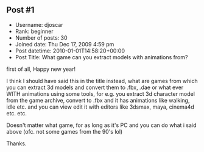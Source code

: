 ## Post #1
- Username: djoscar
- Rank: beginner
- Number of posts: 30
- Joined date: Thu Dec 17, 2009 4:59 pm
- Post datetime: 2010-01-01T14:58:20+00:00
- Post Title: What game can you extract models with animations from?

first of all, Happy new year! 

I think I should have said this in the title instead, what are games from which you can extract 3d models and convert them to .fbx, .dae or what ever WITH animations using some tools, for e.g. you extract 3d character model from the game archive, convert to .fbx and it has animations like walking, idle etc. and you can view edit it with editors like 3dsmax, maya, cinema4d etc. etc.

Doesn't matter what game, for as long as it's PC and you can do what i said above (ofc. not some games from the 90's lol) 

Thanks.
